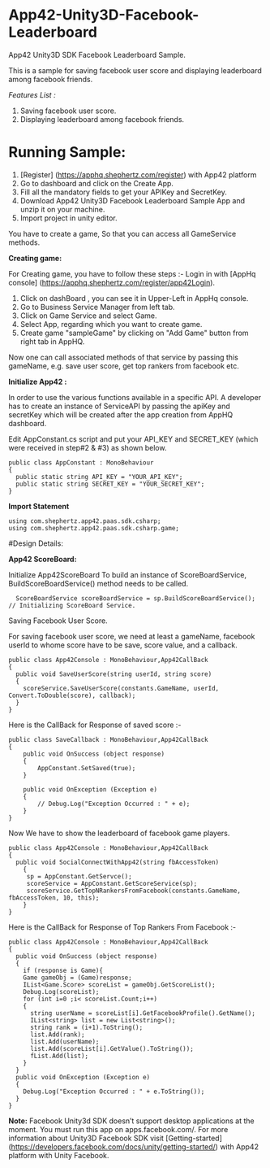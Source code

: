 App42-Unity3D-Facebook-Leaderboard
==================================

App42 Unity3D SDK Facebook Leaderboard Sample.

This is a sample for saving facebook user score and displaying leaderboard among facebook friends.

_Features List :_

1. Saving facebook user score.
2. Displaying leaderboard among facebook friends.

# Running Sample:

1. [Register] (https://apphq.shephertz.com/register) with App42 platform
2. Go to dashboard and click on the Create App.
3. Fill all the mandatory fields to get your APIKey and SecretKey.
4. Download App42 Unity3D Facebook Leaderboard Sample App and unzip it on your machine.
5. Import project in unity editor.

You have to create a game, So that you can access all GameService methods.

__Creating game:__	

For Creating game, you have to follow these steps :-
Login in with [AppHq console] (https://apphq.shephertz.com/register/app42Login).

1. Click on dashBoard , you can see it in Upper-Left in AppHq console.
2. Go to Business Service Manager from left tab.
3. Click on Game Service and select Game.
4. Select App, regarding which you want to create game.
5. Create game "sampleGame" by clicking on "Add Game" button from right tab in AppHQ.
	
Now one can call associated methods of that service by passing this gameName, e.g. save user score, get top rankers from facebook etc.

__Initialize App42 :__

In order to use the various functions available in a specific API. 
A developer has to create an instance of ServiceAPI by passing the apiKey and secretKey which will be created after the app creation from AppHQ dashboard.

Edit AppConstant.cs script and put your API_KEY and SECRET_KEY (which were received in step#2 & #3) as shown below.
```
public class AppConstant : MonoBehaviour 
{
  public static string API_KEY = "YOUR_API_KEY";
  public static string SECRET_KEY = "YOUR_SECRET_KEY";
}
```
__Import Statement__
```
using com.shephertz.app42.paas.sdk.csharp;  
using com.shephertz.app42.paas.sdk.csharp.game;  
```

#Design Details:

__App42 ScoreBoard:__

Initialize App42ScoreBoard
To build an instance of ScoreBoardService, BuildScoreBoardService() method needs to be called.

```
  ScoreBoardService scoreBoardService = sp.BuildScoreBoardService(); // Initializing ScoreBoard Service.
```

Saving Facebook User Score.

For saving facebook user score, we need at least a gameName, facebook userId to whome score have to be save, score value, and a callback.

```
public class App42Console : MonoBehaviour,App42CallBack
{
  public void SaveUserScore(string userId, string score)
  {
    scoreService.SaveUserScore(constants.GameName, userId, Convert.ToDouble(score), callback);
  }
}
```
Here is the CallBack for Response of saved score :-
```
public class SaveCallback : MonoBehaviour,App42CallBack 
{
	public void OnSuccess (object response)
	{
		AppConstant.SetSaved(true);
	}
	
	public void OnException (Exception e)
	{
		// Debug.Log("Exception Occurred : " + e);
	}
}
```
Now We have to show the leaderboard of facebook game players.
```
public class App42Console : MonoBehaviour,App42CallBack 
{
  public void SocialConnectWithApp42(string fbAccessToken)
  	{
  	 sp = AppConstant.GetServce();
  	 scoreService = AppConstant.GetScoreService(sp);
  	 scoreService.GetTopNRankersFromFacebook(constants.GameName, fbAccessToken, 10, this);
  	}
}
```
Here is the CallBack for Response of Top Rankers From Facebook :-
```
public class App42Console : MonoBehaviour,App42CallBack 
{
  public void OnSuccess (object response)
  {
    if (response is Game){
    Game gameObj = (Game)response;
    IList<Game.Score> scoreList = gameObj.GetScoreList();
    Debug.Log(scoreList);
    for (int i=0 ;i< scoreList.Count;i++)
    {
      string userName = scoreList[i].GetFacebookProfile().GetName();
      IList<string> list = new List<string>();
      string rank = (i+1).ToString();
      list.Add(rank);
      list.Add(userName);
      list.Add(scoreList[i].GetValue().ToString());
      fList.Add(list);
    }
  }
  public void OnException (Exception e)
  {
    Debug.Log("Exception Occurred : " + e.ToString());
  }
}
```
__Note:__ Facebook Unity3d SDK doesn’t  support desktop applications at the moment. 
You must run this app on apps.facebook.com/. 
For more information about Unity3D Facebook SDK visit [Getting-started] (https://developers.facebook.com/docs/unity/getting-started/) with App42 platform with Unity Facebook.
